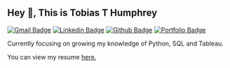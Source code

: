 ## Hey 👋, This is Tobias T Humphrey
[![Gmail Badge](https://img.shields.io/badge/-thumphrey@gutenberg.edu-c14438?style=flat&logo=Gmail&logoColor=white&link=mailto:thumphrey@gutenberg.edu)](mailto:thumphrey@gutenberg.edu) 
[![Linkedin Badge](https://img.shields.io/badge/Tobias-Humphrey-54279a20b/1?style=flat&logo=Linkedin&logoColor=white&link=https://www.linkedin.com/in/tobias-humphrey-54279a20b/)](https://www.linkedin.com/in/tobias-humphrey-54279a20b/) [![Github Badge](https://img.shields.io/badge/-TobiasHumphrey-grey?style=flat&logo=github&logoColor=white&link=https://github.com/TobiasHumphrey/)](https://www.github.com/TobiasHumphrey/) [![Portfolio Badge](https://img.shields.io/badge/portfolio-web-blue?style=flat&link=https://github.com/TobiasHumphrey?tab=repositories/)](https://github.com/TobiasHumphrey?tab=repositories/) <p align='left'>Currently focusing on growing my knowledge of Python, SQL and Tableau.</p><p align='left'> You can view my resume <a href='https://docs.google.com/document/d/1OoSyUR1m0GHDQISj72tNYGyHO7kAZq1oRuRfUy3oKqM/edit ' target=_blank><u>here</u>.</a></p>
